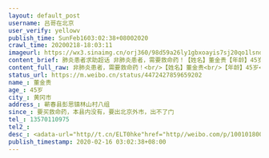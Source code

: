 ```yaml
---
layout: default_post
username: 吕哥在北京
user_verify: yellowv
publish_time: SunFeb1603:02:38+08002020
crawl_time: 20200218-18:03:11
imageurl: https://wx3.sinaimg.cn/orj360/98d59a26ly1gbxoayis7sj20qo1lsndy.jpg,https://wx1.sinaimg.cn/orj360/98d59a26ly1gbxoaxkd4aj20qo1lskd2.jpg,https://wx1.sinaimg.cn/orj360/98d59a26ly1gbxoaz7s4gj20qo1lsqnv.jpg,https://wx4.sinaimg.cn/orj360/98d59a26ly1gbxoaztvryj20qo1lshdc.jpg
content_brief: 肺炎患者求助超话 非肺炎患者，需要救命药！【姓名】董金贵【年龄】45岁【所在城市】黄冈市【所在小区、社区】蕲春县彭思镇林山村八组【患病时间】要买救命药，本县内没有，要出北京外市，出不了门【联系人】董金员【联系方式】13570110975【其他紧急联系人】【病情描述】  ...全文
content_full_raw: 非肺炎患者，需要救命药！<br/>【姓名】董金贵<br/>【年龄】45岁<br/>【所在城市】黄冈市<br/>【所在小区、社区】蕲春县彭思镇林山村八组<br/>【患病时间】要买救命药，本县内没有，要出北京外市，出不了门<br/>【联系人】董金员<br/>【联系方式】13570110975<br/>【其他紧急联系人】<br/>【病情描述】<adata-url="http://t.cn/ELT0hke"href="http://weibo.com/p/1001018008611000000000000"data-hide=""><spanclass='url-icon'><imgstyle='width:1rem;height:1rem'src='https://h5.sinaimg.cn/upload/2015/09/25/3/timeline_card_small_location_default.png'></span><spanclass="surl-text">北京</span></a>
status_url: https://m.weibo.cn/status/4472427859659202
name_: 董金贵
age_: 45岁
city_: 黄冈市
address_: 蕲春县彭思镇林山村八组
since_: 要买救命药，本县内没有，要出北京外市，出不了门
tel_: 13570110975
tel2_: 
desc_: <adata-url="http//t.cn/ELT0hke"href="http//weibo.com/p/1001018008611000000000000"data-hide=""><spanclass='url-icon'><imgstyle='width1rem;height1rem'src='https//h5.sinaimg.cn/upload/2015/09/25/3/timeline_card_small_location_default.png'></span><spanclass="surl-text">北京</span></a>
publish_timestamp: 2020-02-16 03:02:38+08:00
---
```

